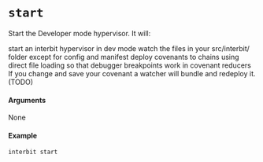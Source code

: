 
# `start`

Start the Developer mode hypervisor. It will:

start an interbit hypervisor in dev mode
watch the files in your src/interbit/ folder except for config and manifest
deploy covenants to chains using direct file loading so that debugger breakpoints work in covenant reducers
If you change and save your covenant a watcher will bundle and redeploy it. (TODO)

#### Arguments

None

#### Example

```js
interbit start
```
